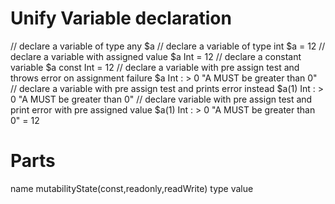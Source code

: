 # Unify Variable declaration
// declare a variable of type any
$a
// declare a variable of type int
$a = 12
// declare a variable with assigned value
$a Int = 12
// declare a constant variable
$a const Int  = 12
// declare a variable with pre assign test and throws error on assignment failure
$a Int : > 0 "A MUST be greater than  0"
// declare a variable with pre assign test and prints error instead
$a(1) Int : > 0 "A MUST be greater than  0"
// declare variable with pre assign test and print error with pre assigned value
$a(1) Int : > 0 "A MUST be greater than  0" = 12

# Parts
name
mutabilityState(const,readonly,readWrite)
type
value



